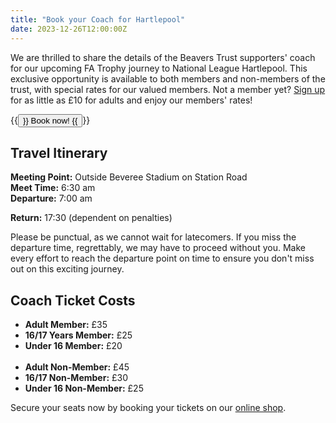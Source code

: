 ```yaml
---
title: "Book your Coach for Hartlepool"
date: 2023-12-26T12:00:00Z
---
```


We are thrilled to share the details of the Beavers Trust supporters' coach for our upcoming FA Trophy journey to National League Hartlepool. This exclusive opportunity is available to both members and non-members of the trust, with special rates for our valued members. Not a member yet? [Sign up](https://hampton-richmond-borough-fc-supporters-society-limit.sumupstore.com/category/membership) for as little as £10 for adults and enjoy our members' rates!

{{<button href="https://hampton-richmond-borough-fc-supporters-society-limit.sumupstore.com/product/hartlepool-coach-travel" target="_self">}} Book now! {{</button>}}

## Travel Itinerary

**Meeting Point:** Outside Beveree Stadium on Station Road  
**Meet Time:** 6:30 am  
**Departure:** 7:00 am

**Return:** 17:30 (dependent on penalties)

Please be punctual, as we cannot wait for latecomers. If you miss the departure time, regrettably, we may have to proceed without you. Make every effort to reach the departure point on time to ensure you don't miss out on this exciting journey.

## Coach Ticket Costs

- **Adult Member:** £35
- **16/17 Years Member:** £25
- **Under 16 Member:** £20
  <br></br>
- **Adult Non-Member:** £45
- **16/17 Non-Member:** £30
- **Under 16 Non-Member:** £25

Secure your seats now by booking your tickets on our [online shop](https://hampton-richmond-borough-fc-supporters-society-limit.sumupstore.com/product/hartlepool-coach-travel).
